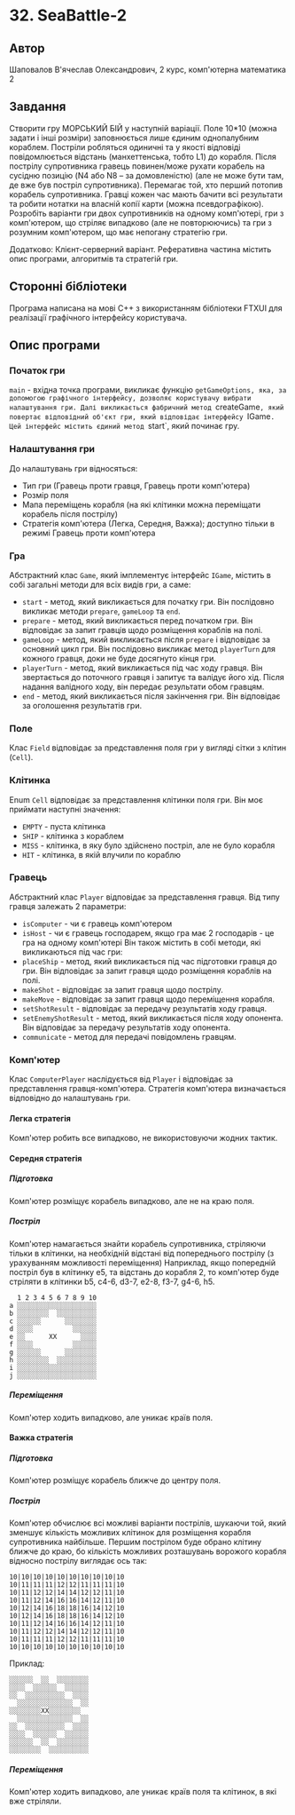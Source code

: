 # 32. SeaBattle-2

## Автор

Шаповалов В'ячеслав Олександрович, 2 курс, комп'ютерна математика 2

## Завдання

Створити гру МОРСЬКИЙ БІЙ у наступній варіації.
Поле 10*10 (можна задати і інші розміри) заповнюється лише єдиним однопалубним кораблем. Постріли робляться одиничні та у якості відповіді повідомлюється відстань (манхеттенська, тобто L1) до корабля.
Після пострілу супротивника гравець повинен/може рухати корабель на сусідню позицію (N4 або N8 – за домовленістю) (але не може бути там, де вже був постріл супротивника).
Перемагає той, хто перший потопив корабель супротивника.
Гравці кожен час мають бачити всі результати та робити нотатки на власній копії карти (можна псевдографікою).
Розробіть варіанти гри двох супротивників на одному комп'ютері, гри з комп'ютером, що стріляє випадково (але не повторюючись) та гри з розумним комп'ютером, що має непогану стратегію гри.

Додатково: Клієнт-серверний варіант.
Реферативна частина містить опис програми, алгоритмів та стратегій гри.

## Сторонні бібліотеки

Програма написана на мові C++ з використанням бібліотеки FTXUI для реалізації графічного інтерфейсу користувача.

## Опис програми

### Початок гри

`main` - вхідна точка програми, викликає функцію `getGameOptions, яка, за допомогою графічного інтерфейсу, дозволяє користувачу вибрати налаштування гри.
Далі викликається фабричний метод `createGame`, який повертає відповідний об'єкт гри, який відповідає інтерфейсу `IGame`. Цей інтерфейс містить єдиний метод `start`, який починає гру.

### Налаштування гри

До налаштувань гри відносяться:
- Тип гри (Гравець проти гравця, Гравець проти комп'ютера)
- Розмір поля
- Мапа переміщень корабля (на які клітинки можна переміщати корабель після пострілу)
- Стратегія комп'ютера (Легка, Середня, Важка); доступно тільки в режимі Гравець проти комп'ютера

### Гра

Абстрактний клас `Game`, який імплементує інтерфейс `IGame`, містить в собі загальні методи для всіх видів гри, а саме:
- `start` - метод, який викликається для початку гри. Він послідовно викликає методи `prepare`, `gameLoop` та `end`.
- `prepare` - метод, який викликається перед початком гри. Він відповідає за запит гравців щодо розміщення кораблів на полі.
- `gameLoop` - метод, який викликається після `prepare` і відповідає за основний цикл гри. Він послідовно викликає метод `playerTurn` для кожного гравця, доки не буде досягнуто кінця гри.
- `playerTurn` - метод, який викликається під час ходу гравця. Він звертається до поточного гравця і запитує та валідує його хід. Після надання валідного ходу, він передає результати обом гравцям.
- `end` - метод, який викликається після закінчення гри. Він відповідає за оголошення результатів гри.

### Поле

Клас `Field` відповідає за представлення поля гри у вигляді сітки з клітин (`Cell`).

### Клітинка

Enum `Cell` відповідає за представлення клітинки поля гри. Він моє приймати наступні значення:
- `EMPTY` - пуста клітинка
- `SHIP` - клітинка з кораблем
- `MISS` - клітинка, в яку було здійснено постріл, але не було корабля
- `HIT` - клітинка, в якій влучили по кораблю

### Гравець

Абстрактний клас `Player` відповідає за представлення гравця. Від типу гравця залежать 2 параметри:
- `isComputer` - чи є гравець комп'ютером
- `isHost` - чи є гравець господарем, якщо гра має 2 господарів - це гра на одному комп'ютері
Він також містить в собі методи, які викликаються під час гри:
- `placeShip` - метод, який викликається під час підготовки гравця до гри. Він відповідає за запит гравця щодо розміщення кораблів на полі.
- `makeShot` - відповідає за запит гравця щодо пострілу.
- `makeMove` - відповідає за запит гравця щодо переміщення корабля.
- `setShotResult` - відповідає за передачу результатів ходу гравця.
- `setEnemyShotResult` - метод, який викликається після ходу опонента. Він відповідає за передачу результатів ходу опонента.
- `communicate` - метод для передачі повідомлень гравцям.

### Комп'ютер

Клас `ComputerPlayer` наслідується від `Player` і відповідає за представлення гравця-комп'ютера.
Стратегія комп'ютера визначається відповідно до налаштувань гри.

#### Легка стратегія

Комп'ютер робить все випадково, не використовуючи жодних тактик.

#### Середня стратегія

##### Підготовка

Комп'ютер розміщує корабель випадково, але не на краю поля.

##### Постріл

Комп'ютер намагається знайти корабель супротивника, стріляючи тільки в клітинки, на необхідній відстані від попереднього пострілу (з урахуванням можливості переміщення)
Наприклад, якщо попередній постріл був в клітинку e5, та відстань до корабля 2, то комп'ютер буде стріляти в клітинки b5, c4-6, d3-7, e2-8, f3-7, g4-6, h5.

```
  1 2 3 4 5 6 7 8 9 10
a ░░░░░░░░░░░░░░░░░░░░
b ░░░░░░░░  ░░░░░░░░░░
c ░░░░░░      ░░░░░░░░
d ░░░░          ░░░░░░
e ░░      XX      ░░░░
f ░░░░          ░░░░░░
g ░░░░░░      ░░░░░░░░
h ░░░░░░░░  ░░░░░░░░░░
i ░░░░░░░░░░░░░░░░░░░░
j ░░░░░░░░░░░░░░░░░░░░
```

##### Переміщення

Комп'ютер ходить випадково, але уникає країв поля.

#### Важка стратегія

##### Підготовка

Комп'ютер розміщує корабель ближче до центру поля.

##### Постріл

Комп'ютер обчислює всі можливі варіанти пострілів, шукаючи той, який зменшує кількість можливих клітинок для розміщення корабля супротивника найбільше.
Першим пострілом буде обрано клітину ближче до краю, бо кількість можливих розташувань ворожого корабля відносно пострілу виглядає ось так:

```
10|10|10|10|10|10|10|10|10|10
10|11|11|11|12|12|11|11|11|10
10|11|12|12|14|14|12|12|11|10
10|11|12|14|16|16|14|12|11|10
10|12|14|16|18|18|16|14|12|10
10|12|14|16|18|18|16|14|12|10
10|11|12|14|16|16|14|12|11|10
10|11|12|12|14|14|12|12|11|10
10|11|11|11|12|12|11|11|11|10
10|10|10|10|10|10|10|10|10|10

```
Приклад:

```
░░░░░░  ░░  ░░░░░░░░
░░░░  ░░░░░░  ░░░░░░
░░  ░░░░░░░░░░  ░░░░
  ░░░░░░░░░░░░░░  ░░
░░░░░░░░XX░░░░░░░░  
  ░░░░░░░░░░░░░░  ░░
░░  ░░░░░░░░░░  ░░░░
░░░░  ░░░░░░  ░░░░░░
░░░░░░  ░░  ░░░░░░░░
░░░░░░░░  ░░░░░░░░░░
```

##### Переміщення

Комп'ютер ходить випадково, але уникає країв поля та клітинок, в які вже стріляли.
